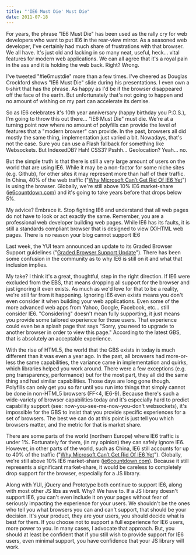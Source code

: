 ```yaml
---
title: "'IE6 Must Die' Must Die"
date: 2011-07-18
---
```


For years, the phrase "IE6 Must Die" has been used as the rally cry for web developers who want to put IE6 in the rear-view mirror.  As a seasoned web developer, I've certainly had much share of frustrations with that browser.  We all have. It's just old and lacking in so many neat, useful, heck... vital features for modern web applications.  We can all agree that it's a royal pain in the ass and it is holding the web back. Right? Wrong.

<!--More-->

I've tweeted "#ie6mustdie" more than a few times. I've cheered as Douglas Crockford shows "IE6 Must Die" slide during his presentations.  I even own a t-shirt that has the phrase.  As happy as I'd be if the browser disappeared off the face of the earth.  But unfortunately that's not going to happen and no amount of wishing on my part can accelerate its demise.

So as IE6 celebrates it's 10th year anniversary (happy birthday you P.O.S.), I'm going to throw this out there... "IE6 Must Die" must die.  We're at a turning point now where no amount of polyfills can provide the level of features that a "modern browser" can provide.  In the past, browsers all did mostly the same thing, implementation just varied a bit.  Nowadays, that's not the case.  Sure you can use a Flash fallback for something like Websockets.  But IndexedDB? Hah! CSS3? Psshh... Geolocation? Yeah... no.

But the simple truth is that there is still a very large amount of users on the world that are using IE6. While it may be a non-factor for some niche sites (e.g. Github), for other sites it may represent more than half of their traffic. In China, 40% of the web traffic ("[Why Microsoft Can’t Get Rid Of IE6 Yet](http://www.conceivablytech.com/8304/business/why-microsoft-cant-get-rid-of-ie6-yet)") is using the browser. Globally, we're still above 10% IE6 market-share ([ie6countdown.com](http://www.ie6countdown.com/)) and it's going to take years before that drops below 5%.

My advice? Embrace it. Stop fighting IE6 and understand that all web pages do not have to look or act exactly the same.  Remember, you are a professional web developer building web pages.  While IE6 has its faults, it is still a standards compliant browser that is designed to view (X)HTML web pages.  There is no reason your blog cannot support IE6

Last week, the YUI team announced an update to its Graded Browser Support guidelines ("[Graded Browser Support Update](http://www.yuiblog.com/blog/2011/07/12/gbs-update/)"). There has been some confusion in the community as to why IE6 is still on it and what that inclusion implies.

My take? I think it's a great, thoughtful, step in the right direction.  If IE6 were excluded from the EBS, that means dropping all support for the browser and just ignoring it even exists.  As much as we'd love for that to be a reality, we're still far from it happening.  Ignoring IE6 even exists means you don't even consider it when building your web applications.  Even some of the more advanced web apps from Yahoo, Google, Facebook, etc... still consider IE6.  "Considering" doesn't mean fully supporting, it just means you provide some tailored experience for those users.  That experience could even be a splash page that says "Sorry, you need to upgrade to another browser in order to view this page."  According to the latest GBS, that is absolutely an acceptable experience.

With the rise of HTML5, the world that the GBS exists in today is much different than it was even a year ago.  In the past, all browsers had more-or-less the same capabilities, the variance came in implementation and quirks, which libraries helped you work around.  There were a few exceptions (e.g. png transparency, performance) but for the most part, they all did the same thing and had similar capabilities.  Those days are long gone though.  Polyfills can only get you so far until you run into things that simply cannot be done in non-HTML5 browsers (FF<4, IE6-9).  Because there's such a wide-variety of browser capabilities today and it's especially hard to predict capability support (see: now-you-see-me-now-you-don't websockets), it's impossible for the GBS to insist that you provide specific experiences for a set of browsers.  The best we can do at this point is just tell you which browsers matter, and the metric for that is market share.

There are some parts of the world (northern Europe) where IE6 traffic is under 1%. Fortunately for them, (in my opinion) they can safely ignore IE6\. However, in other parts of the world, such as China, IE6 still accounts for up to 40% of the traffic ("[Why Microsoft Can’t Get Rid Of IE6 Yet](http://www.conceivablytech.com/8304/business/why-microsoft-cant-get-rid-of-ie6-yet)"). Globally, we're still above 10% IE6 market-share ([ie6countdown.com](http://www.ie6countdown.com/)). Because it still represents a significant market-share, it would be careless to completely drop support for the browser, especially for a JS library.

Along with YUI, jQuery and Prototype both continue to support IE6, along with most other JS libs as well.  Why? We have to.  If a JS library doesn't support IE6, you can't even include it on your pages without fear of seriously impacting the experience for your users.  We shouldn't be the ones who tell you what browsers you can and can't support, that should be your decision.  It's your product, they are your users, you should decide what is best for them.  If you choose not to support a full experience for IE6 users, more power to you.  In many cases, I advocate that approach.  But, you should at least be confident that if you still wish to provide support for IE6 users, even minimal support, you have confidence that your JS library will work.
